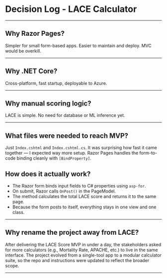 # Decision Log - LACE Calculator

---

## Why Razor Pages?

Simpler for small form-based apps. Easier to maintain and deploy. MVC would be overkill.

---

## Why .NET Core?

Cross-platform, fast startup, deployable to Azure.

---

## Why manual scoring logic?

LACE is simple. No need for database or ML inference yet.

---

## What files were needed to reach MVP?

Just `Index.cshtml` and `Index.cshtml.cs`. It was surprising how fast it came together — I expected way more setup. Razor Pages handles the form-to-code binding cleanly with `[BindProperty]`.

## How does it actually work?

- The Razor form binds input fields to C# properties using `asp-for`.
- On submit, Razor calls `OnPost()` in the PageModel.
- The method calculates the total LACE score and returns it to the same page.
- Because the form posts to itself, everything stays in one view and one class.

---

## Why rename the project away from LACE?

After delivering the LACE Score MVP in under a day, the stakeholders asked for more calculators (e.g., Mortality Rate, APACHE, etc.) to live in the same interface. The project evolved from a single-tool app to a modular calculator suite, so the repo and instructions were updated to reflect the broader scope.

---
